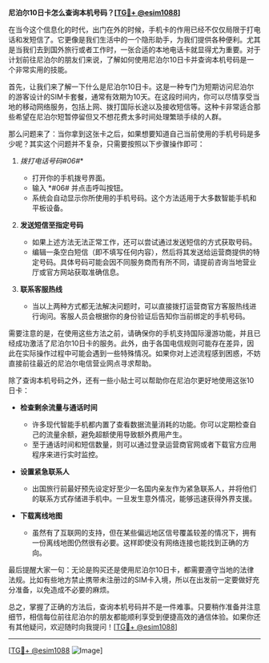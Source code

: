 **尼泊尔10日卡怎么查询本机号码？[[TG💪+ @esim1088](https://t.me/s/esim1088)]**

在当今这个信息化的时代，出门在外的时候，手机卡的作用已经不仅仅局限于打电话和发短信了。它更像是我们生活中的一个隐形助手，为我们提供各种便利。尤其是当我们去到国外旅行或者工作时，一张合适的本地电话卡就显得尤为重要。对于计划前往尼泊尔的朋友们来说，了解如何使用尼泊尔10日卡并查询本机号码是一个非常实用的技能。

首先，让我们来了解一下什么是尼泊尔10日卡。这是一种专门为短期访问尼泊尔的游客设计的SIM卡套餐，通常有效期为10天。在这段时间内，你可以尽情享受当地的移动网络服务，包括上网、拨打国际长途以及接收短信等。这种卡非常适合那些希望在尼泊尔短暂停留但又不想花费太多时间处理繁琐手续的人群。

那么问题来了：当你拿到这张卡之后，如果想要知道自己当前使用的手机号码是多少呢？其实这个问题并不复杂，只需要按照以下步骤操作即可：

1. **拨打电话号码*#06#**
   - 打开你的手机拨号界面。
   - 输入 *#06# 并点击呼叫按钮。
   - 系统会自动显示你所使用的手机号码。这个方法适用于大多数智能手机和平板设备。

2. **发送短信至指定号码**
   - 如果上述方法无法正常工作，还可以尝试通过发送短信的方式获取号码。
   - 编辑一条空白短信（即不填写任何内容），然后将其发送给运营商提供的特定号码。具体号码可能会因不同服务商而有所不同，请提前咨询当地营业厅或官方网站获取准确信息。

3. **联系客服热线**
   - 当以上两种方式都无法解决问题时，可以直接拨打运营商官方客服热线进行询问。客服人员会根据你的身份验证后告知你当前绑定的手机号码。

需要注意的是，在使用这些方法之前，请确保你的手机支持国际漫游功能，并且已经成功激活了尼泊尔10日卡的服务。此外，由于各国电信规则可能存在差异，因此在实际操作过程中可能会遇到一些特殊情况。如果你对上述流程感到困惑，不妨直接前往最近的尼泊尔电信营业网点寻求帮助。

除了查询本机号码之外，还有一些小贴士可以帮助你在尼泊尔更好地使用这张10日卡：

- **检查剩余流量与通话时间**
  - 许多现代智能手机都内置了查看数据流量消耗的功能。你可以定期检查自己的流量余额，避免超额使用导致额外费用产生。
  - 至于通话时间和短信数量，则可以通过登录运营商官网或者下载官方应用程序来进行实时监控。

- **设置紧急联系人**
  - 出国旅行前最好预先设定好至少一名国内亲友作为紧急联系人，并将他们的联系方式存储进手机中。一旦发生意外情况，能够迅速获得外界支援。

- **下载离线地图**
  - 虽然有了互联网的支持，但在某些偏远地区信号覆盖较差的情况下，拥有一份离线地图仍然很有必要。这样即使没有网络连接也能找到正确的方向。

最后提醒大家一句：无论是购买还是使用尼泊尔10日卡，都需要遵守当地的法律法规。比如有些地方禁止携带未注册过的SIM卡入境，所以在出发前一定要做好充分准备，以免造成不必要的麻烦。

总之，掌握了正确的方法后，查询本机号码并不是一件难事。只要稍作准备并注意细节，相信每位前往尼泊尔的朋友都能顺利享受到便捷高效的通信体验。如果你还有其他疑问，欢迎随时向我提问！[[TG💪+ @esim1088](https://t.me/s/esim1088)]

---

[[TG💪+ @esim1088](https://t.me/s/esim1088) ![Image](https://i.postimg.cc/4NQfJmqS/Snipaste-2025-05-13-00-14-12.png)]
